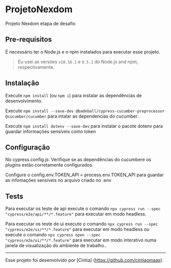 # ProjetoNexdom

Projeto Nexdom etapa de desafio

## Pre-requisitos

É necessário ter o Node.js e o npm instalados para executar esse projeto.

> Eu usei as versões `v18.16.1` e `9.5.1` do Node.js and npm, respectivamente. 

## Instalação

Execute `npm install` (ou `npm i`) para instalar as dependências de desenvolvimento.

Execute `npm install --save-dev @badeball/cypress-cucumber-preprocessor @cucumber/cucumber` para intalar as dependencias do cucumber.

Execute `npm install dotenv --save-dev` para instalar o pacote dotenv para guardar informações sensíveis como token

## Configuração
No cypress.config.js:
Verifique se as dependências do cucumbere os plugins estão corretamente configurados.

Configure o config.env.TOKEN_API = process.env.TOKEN_API para guardar as infomações sensíveis no arquivo criado no .env

## Tests

Para executar os teste de api execute o comando `npx cypress run --spec "cypress/e2e/api/**/*.feature"` para executar em modo headless.

Para executar os teste de ui execute o comando `npx cypress run --spec "cypress/e2e/ui/**/*.feature"` para executar em modo headless ou 
execute o comando `npx cypress open --spec "cypress/e2e/ui/**/*.feature"` para executar em modo interativo numa janela de visualização do ambiente de trabalho..

___

Esse projeto foi desenvolvido por [Cintia] (https://github.com/cintiaomaas).